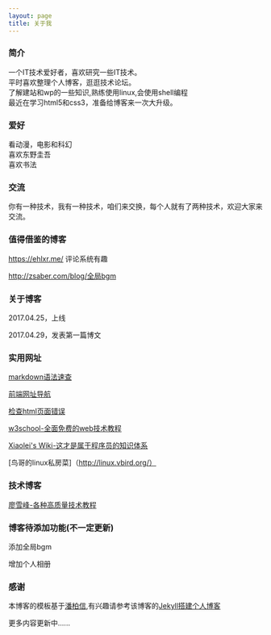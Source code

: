 ```yaml
---
layout: page
title: 关于我 
---
```

### 简介

一个IT技术爱好者，喜欢研究一些IT技术。  
平时喜欢整理个人博客，逛逛技术论坛。  
了解建站和wp的一些知识,熟练使用linux,会使用shell编程  
最近在学习html5和css3，准备给博客来一次大升级。 

### 爱好

看动漫，电影和科幻  
喜欢东野圭吾  
喜欢书法


### 交流

你有一种技术，我有一种技术，咱们来交换，每个人就有了两种技术，欢迎大家来交流。

### 值得借鉴的博客

https://ehlxr.me/ 评论系统有趣

http://zsaber.com/blog/全局bgm

### 关于博客

2017.04.25，上线

2017.04.29，发表第一篇博文

### 实用网址

[markdown语法速查](https://www.binarization.com/archive/2016/markdown-guide/)

[前端网址导航](http://nav.templatesy.com/)

[检查html页面错误](https://validator.w3.org)

[w3school-全面免费的web技术教程](http://www.w3school.com.cn/)

[Xiaolei's Wiki-这才是属于程序员的知识体系](http://wiki.xiaolei.tech/#!index.md)

[鸟哥的linux私房菜]（http://linux.vbird.org/）

### 技术博客

[廖雪峰-各种高质量技术教程](http://www.liaoxuefeng.com/)

### 博客待添加功能(不一定更新)

添加全局bgm

增加个人相册

### 感谢
 
本博客的模板基于[潘柏信](http://baixin.io/#blog),有兴趣请参考该博客的[Jekyll搭建个人博客](http://baixin.io/2016/10/jekyll_tutorials1/) 


更多内容更新中......




